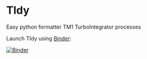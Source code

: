 # TIdy
Easy python formatter TM1 TurboIntegrator processes

Launch TIdy using [Binder](https://ovh.mybinder.org/):

[![Binder](https://mybinder.org/badge_logo.svg)](https://mybinder.org/v2/gh/dpebert7/TIdy/master?urlpath=https%3A%2F%2Fgithub.com%2Fdpebert7%2FTIdy%2Fblob%2Fmaster%2FMain.ipynb)

